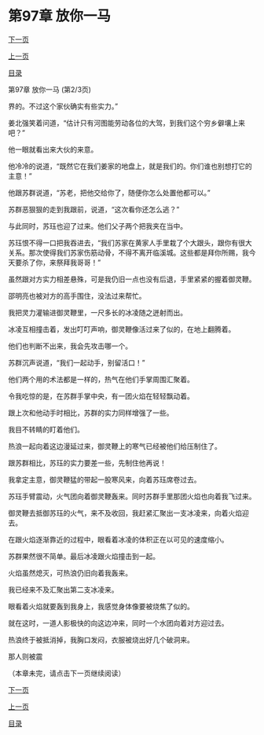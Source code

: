 <h1>第97章   放你一马</h1>
            <div><p><a href="./0290_%E7%AC%AC97%E7%AB%A0_%E6%94%BE%E4%BD%A0%E4%B8%80%E9%A9%AC.md">下一页</a></p><p><a href="./0288_%E7%AC%AC97%E7%AB%A0_%E6%94%BE%E4%BD%A0%E4%B8%80%E9%A9%AC.md">上一页</a></p><p><a href="../">目录</a></p></div>
            <div><p>第97章   放你一马 (第2/3页)</p><p>界的。不过这个家伙确实有些实力。”</p><p>姜北强笑着问道，“估计只有河图能劳动各位的大驾，到我们这个穷乡僻壤上来吧？”</p><p>他一眼就看出来大伙的来意。</p><p>他冷冷的说道，“既然它在我们姜家的地盘上，就是我们的。你们谁也别想打它的主意！”</p><p>他跟苏群说道，“苏老，把他交给你了，随便你怎么处置他都可以。”</p><p>苏群恶狠狠的走到我跟前，说道，“这次看你还怎么逃？”</p><p>与此同时，苏珏也迎了过来。他们父子两个把我夹在当中。</p><p>苏珏恨不得一口把我吞进去，“我们苏家在黄家人手里栽了个大跟头，跟你有很大关系。那次使得我们苏家伤筋动骨，不得不离开临溪城。这些都是拜你所赐，我今天要杀了你，来祭拜我哥哥！”</p><p>虽然跟对方实力相差悬殊，可是我仍旧一点也没有后退，手里紧紧的握着御灵鞭。</p><p>邵明亮也被对方的高手围住，没法过来帮忙。</p><p>我把灵力灌输进御灵鞭里，一尺多长的冰凌随之迸射而出。</p><p>冰凌互相撞击着，发出叮叮声响，御灵鞭像活过来了似的，在地上翻腾着。</p><p>他们也判断不出来，我会先攻击哪一个。</p><p>苏群沉声说道，“我们一起动手，别留活口！”</p><p>他们两个用的术法都是一样的，热气在他们手掌周围汇聚着。</p><p>令我吃惊的是，在苏群手掌中央，有一团火焰在轻轻飘动着。</p><p>跟上次和他动手时相比，苏群的实力同样增强了一些。</p><p>我目不转睛的盯着他们。</p><p>热浪一起向着这边漫延过来，御灵鞭上的寒气已经被他们给压制住了。</p><p>跟苏群相比，苏珏的实力要差一些，先制住他再说！</p><p>我拿定主意，御灵鞭猛的带起一股寒风来，向着苏珏席卷过去。</p><p>苏珏手臂震动，火气团向着御灵鞭轰来。同时苏群手里那团火焰也向着我飞过来。</p><p>御灵鞭去抵御苏珏的火气，来不及收回，我赶紧汇聚出一支冰凌来，向着火焰迎去。</p><p>在跟火焰逐渐靠近的过程中，眼看着冰凌的体积正在以可见的速度缩小。</p><p>苏群果然很不简单。最后冰凌跟火焰撞击到一起。</p><p>火焰虽然熄灭，可热浪仍旧向着我轰来。</p><p>我已经来不及汇聚出第二支冰凌来。</p><p>眼看着火焰就要轰到我身上，我感觉身体像要被烧焦了似的。</p><p>就在这时，一道人影极快的向这边冲来，同时一个水团向着对方迎过去。</p><p>热浪终于被抵消掉，我胸口发闷，衣服被烧出好几个破洞来。</p><p>那人则被震</p><p>（本章未完，请点击下一页继续阅读）</p></div>
            <div><p><a href="./0290_%E7%AC%AC97%E7%AB%A0_%E6%94%BE%E4%BD%A0%E4%B8%80%E9%A9%AC.md">下一页</a></p><p><a href="./0288_%E7%AC%AC97%E7%AB%A0_%E6%94%BE%E4%BD%A0%E4%B8%80%E9%A9%AC.md">上一页</a></p><p><a href="../">目录</a></p></div>